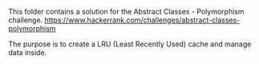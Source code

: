 This folder contains a solution for the Abstract Classes - Polymorphism challenge.
https://www.hackerrank.com/challenges/abstract-classes-polymorphism

The purpose is to create a LRU (Least Recently Used) cache and manage data inside.
